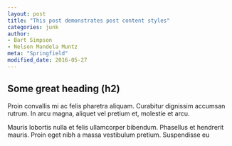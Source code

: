 ```yaml
---
layout: post
title: "This post demonstrates post content styles"
categories: junk
author:
- Bart Simpson
- Nelson Mandela Muntz
meta: "Springfield"
modified_date: 2016-05-27
---
```


## Some great heading (h2)

Proin convallis mi ac felis pharetra aliquam. Curabitur dignissim accumsan rutrum. In arcu magna, aliquet vel pretium et, molestie et arcu.

Mauris lobortis nulla et felis ullamcorper bibendum. Phasellus et hendrerit mauris. Proin eget nibh a massa vestibulum pretium. Suspendisse eu
